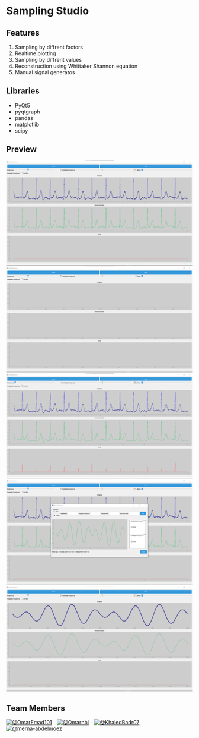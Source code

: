 
# Sampling Studio

## Features

1. Sampling by diffrent factors
2. Realtime plotting
3. Sampling by diffrent values
4. Reconstruction using Whittaker Shannon equation
5. Manual signal generatos

## Libraries

- PyQt5
- pyqtgraph
- pandas
- matplotlib
- scipy

## Preview

![Preview Gif](interactive_sampling_studio/Sampling_Theory_Studio/screen_shots/image.png)
![Preview Gif](interactive_sampling_studio/Sampling_Theory_Studio/screen_shots/image_2.png)
![Preview Gif](interactive_sampling_studio/Sampling_Theory_Studio/screen_shots/image_3.png)
![Preview Gif](interactive_sampling_studio/Sampling_Theory_Studio/screen_shots/image_4.png)
![Preview Gif](interactive_sampling_studio/Sampling_Theory_Studio/screen_shots/image_5.png)



## Team Members
<div align="left">
  <a href="https://github.com/OmarEmad101" style="display:inline-block; margin-right:10px;">
    <img src="https://github.com/OmarEmad101.png" width="100px" alt="@OmarEmad101">
  </a>
  <a href="https://github.com/Omarnbl" style="display:inline-block; margin-right:10px;">
    <img src="https://github.com/Omarnbl.png" width="100px" alt="@Omarnbl">
  </a>
  <a href="https://github.com/KhaledBadr07" style="display:inline-block; margin-right:10px;">
    <img src="https://github.com/KhaledBadr07.png" width="100px" alt="@KhaledBadr07">
  </a>
  <a href="https://github.com/merna-abdelmoez" style="display:inline-block; margin-right:10px;">
    <img src="https://github.com/merna-abdelmoez.png" width="100px" alt="@merna-abdelmoez">
  </a>
</div>



